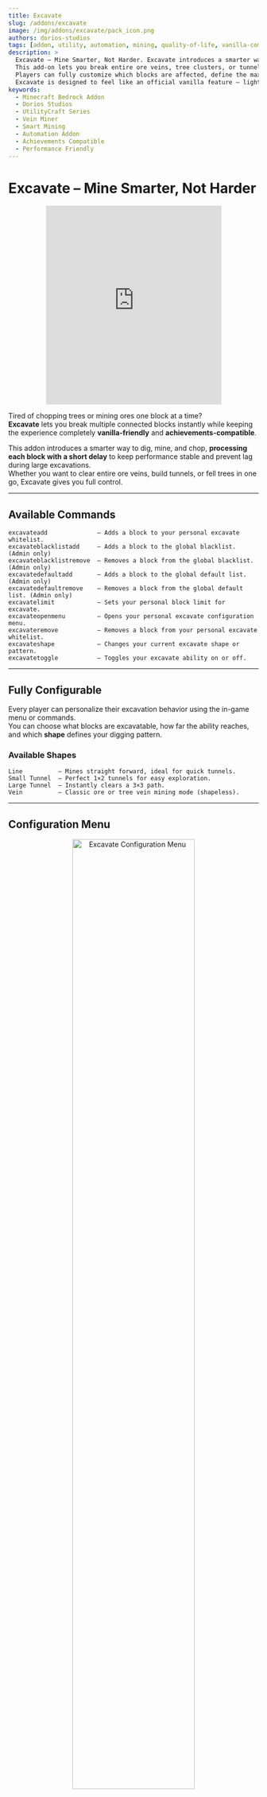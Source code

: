 ```yaml
---
title: Excavate
slug: /addons/excavate
image: /img/addons/excavate/pack_icon.png
authors: dorios-studios
tags: [addon, utility, automation, mining, quality-of-life, vanilla-compatible, achievements]
description: >
  Excavate – Mine Smarter, Not Harder. Excavate introduces a smarter way to dig, mine, and chop in Minecraft Bedrock without breaking the vanilla balance or disabling achievements. 
  This add-on lets you break entire ore veins, tree clusters, or tunnels in one go, maintaining a stable tick performance by processing blocks progressively. 
  Players can fully customize which blocks are affected, define the maximum excavation range, and select from multiple mining shapes like Line, Tunnel, or Vein modes. 
  Excavate is designed to feel like an official vanilla feature — lightweight, configurable, and multiplayer-safe — making it the perfect quality-of-life addition for both survival and technical players.
keywords:
  - Minecraft Bedrock Addon
  - Dorios Studios
  - UtilityCraft Series
  - Vein Miner
  - Smart Mining
  - Automation Addon
  - Achievements Compatible
  - Performance Friendly
---
```


# Excavate – Mine Smarter, Not Harder

<p align="center">
  <iframe 
    width="70%" 
    height="400" 
    src="https://www.youtube.com/embed/c-IrGsnSO04" 
    title="Dorios' Excavate – Smart Vein Miner (Minecraft Bedrock Add-On)" 
    frameBorder="0" 
    allow="accelerometer; autoplay; clipboard-write; encrypted-media; gyroscope; picture-in-picture" 
    allowFullScreen
    style={{ borderRadius: "12px", boxShadow: "0 4px 15px rgba(0,0,0,0.25)" }}
  ></iframe>
</p>

Tired of chopping trees or mining ores one block at a time?  
**Excavate** lets you break multiple connected blocks instantly while keeping the experience completely **vanilla-friendly** and **achievements-compatible**.

This addon introduces a smarter way to dig, mine, and chop, **processing each block with a short delay** to keep performance stable and prevent lag during large excavations.  
Whether you want to clear entire ore veins, build tunnels, or fell trees in one go, Excavate gives you full control.

---

## Available Commands

```plaintext
excavateadd              – Adds a block to your personal excavate whitelist.
excavateblacklistadd     – Adds a block to the global blacklist. (Admin only)
excavateblacklistremove  – Removes a block from the global blacklist. (Admin only)
excavatedefaultadd       – Adds a block to the global default list. (Admin only)
excavatedefaultremove    – Removes a block from the global default list. (Admin only)
excavatelimit            – Sets your personal block limit for excavate.
excavateopenmenu         – Opens your personal excavate configuration menu.
excavateremove           – Removes a block from your personal excavate whitelist.
excavateshape            – Changes your current excavate shape or pattern.
excavatetoggle           – Toggles your excavate ability on or off.
```

---

## Fully Configurable

Every player can personalize their excavation behavior using the in-game menu or commands.  
You can choose what blocks are excavatable, how far the ability reaches, and which **shape** defines your digging pattern.

### Available Shapes

```plaintext
Line          – Mines straight forward, ideal for quick tunnels.
Small Tunnel  – Perfect 1×2 tunnels for easy exploration.
Large Tunnel  – Instantly clears a 3×3 path.
Vein          – Classic ore or tree vein mining mode (shapeless).
```

---

## Configuration Menu

<p align="center">
  <img 
    src="https://media.forgecdn.net/attachments/description/1316262/description_2f550cd4-d5d3-4c89-81ac-c3d45e499f5c.png" 
    alt="Excavate Configuration Menu" 
    width="70%" 
    style={{ borderRadius: "12px", boxShadow: "0 4px 15px rgba(0,0,0,0.25)" }}
  />
</p>

The configuration menu allows you to:

- Add or remove blocks from your personal whitelist  
- Change your current **Shape Mode**  
- Adjust your **Block Limit**  
- Enable or disable excavation on demand  

Everything is designed for simplicity — quick setup, no command knowledge required.

---

## Example Showcase

<p align="center">
  <img 
    src="https://media.forgecdn.net/attachments/description/1316262/description_ed11fcf9-1ae4-416e-ba9b-fe951e29887f.png" 
    alt="Excavate Example Showcase" 
    width="70%" 
    style={{ borderRadius: "12px", boxShadow: "0 4px 15px rgba(0,0,0,0.25)" }}
  />
</p>

---

## Notes

- Works seamlessly with **achievements enabled** worlds.  
- Optimized to minimize lag on large operations.  
- Compatible with most resource packs and automation systems.  

---

## Downloads

<div style={{ 
  display: "flex", 
  justifyContent: "center", 
  gap: "1.5rem", 
  marginTop: "2rem", 
  flexWrap: "wrap"
}}>

<a 
  href="https://mcpedl.com/dorios-excavate/#downloads" 
  target="_blank"
  className="download-button"
>
  <span>MCPEDL</span>
</a>

<a 
  href="https://www.curseforge.com/minecraft-bedrock/addons/dorios-excavate/files/all"
  target="_blank"
  className="download-button"
>
  <span>CurseForge</span>
</a>
</div>


---